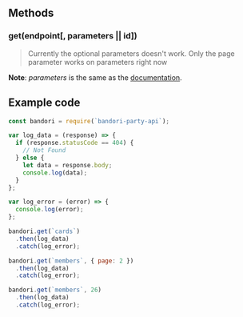 ## Methods

### get(endpoint[, parameters || id])

> Currently the optional parameters doesn't work. Only the page parameter works on parameters right now

**Note**: *parameters* is the same as the [documentation](https://github.com/SchoolIdolTomodachi/BanGDream/wiki/BanG-Dream!-Girls-Band-API).

## Example code
~~~~javascript
const bandori = require(`bandori-party-api`);

var log_data = (response) => {
  if (response.statusCode == 404) {
    // Not Found
  } else {
    let data = response.body;
    console.log(data);
  }
};

var log_error = (error) => {
  console.log(error);
};

bandori.get(`cards`)
  .then(log_data)
  .catch(log_error);

bandori.get(`members`, { page: 2 })
  .then(log_data)
  .catch(log_error);

bandori.get(`members`, 26)
  .then(log_data)
  .catch(log_error);

~~~~
